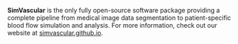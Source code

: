 **SimVascular** is the only fully open-source software package providing a complete pipeline from medical image data segmentation to patient-specific blood flow simulation and analysis. For more information, check out our website at [simvascular.github.io](https://simvascular.github.io/).
